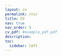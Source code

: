 ```yaml
---
layout: cv
permalink: /cv/
title: CV
nav: true
nav_order: 5
cv_pdf: #example_pdf.pdf
description: 
toc:
  sidebar: left
---
```

